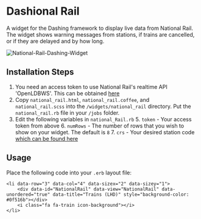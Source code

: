 # Dashional Rail
A widget for the Dashing framework to display live data from National Rail. The widget shows warning messages from stations, if trains are cancelled, or if they are delayed and by how long.


![National-Rail-Dashing-Widget
](http://i.imgur.com/13mI5ZF.png "National-Rail-Dashing-Widget")


## Installation Steps 

1. You need an access token to use National Rail's realtime API 'OpenLDBWS'. This can be obtained [here](https://realtime.nationalrail.co.uk/OpenLDBWSRegistration/Registration)
3. Copy `national_rail.html`, `national_rail.coffee`, and `national_rail.scss` into the `/widgets/national_rail` directory. Put the `national_rail.rb` file in your `/jobs` folder.
4. Edit the following variables in `national_Rail.rb`
	5. `token` - Your access token from above
	6. `numRows` - The number of rows that you wish to show on your widget. The default is `8`
	7. `crs` - Your desired station code [which can be found here](http://www.nationalrail.co.uk/static/documents/content/station_codes.csv)

## Usage

Place the following code into your `.erb` layout file:

```
<li data-row="3" data-col="4" data-sizex="2" data-sizey="1">
    <div data-id="NationalRail" data-view="NationalRail" data-unordered="true" data-title="Trains (LHD)" style="background-color: #0f516b"></div>
    <i class="fa fa-train icon-background"></i>
</li>
```